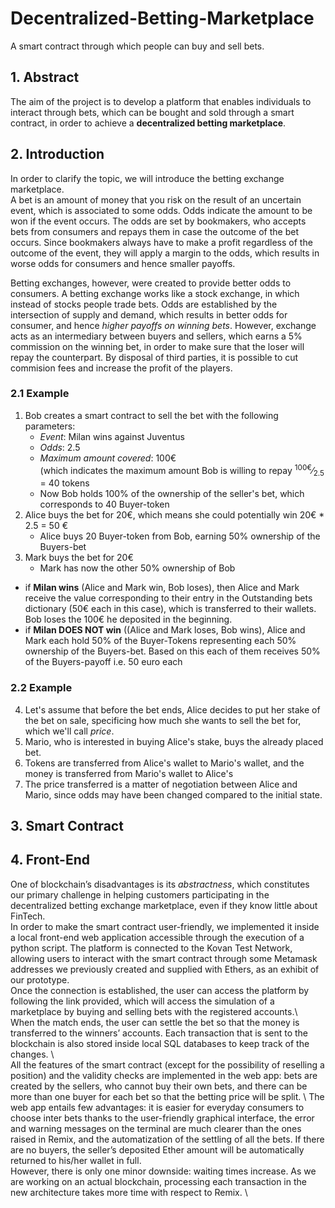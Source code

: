 # Decentralized-Betting-Marketplace
A smart contract through which people can buy and sell bets.

## 1. Abstract
The aim of the project is to develop a platform that enables individuals to interact through bets, which can be bought and sold through a smart contract, in order to achieve a **decentralized betting marketplace**.

## 2. Introduction
In order to clarify the topic, we will introduce the betting exchange marketplace. <br>
A bet is an amount of money that you risk on the result of an uncertain event, which is associated to some odds. Odds indicate the amount to be won if the event occurs.
The odds are set by bookmakers, who accepts bets from consumers and repays them in case the outcome of the bet occurs.
Since bookmakers always have to make a profit regardless of the outcome of the event, they will apply a margin to the odds, which results in worse odds for consumers and hence smaller payoffs.

Betting exchanges, however, were created to provide better odds to consumers. A betting exchange works like a stock exchange, in which instead of stocks people trade bets. Odds are established by the intersection of supply and demand, which results in better odds for consumer, and hence *higher payoffs on winning bets*.
However, exchange acts as an intermediary between buyers and sellers, which earns a 5% commission on the winning bet, in order to make sure that the loser will repay the counterpart. By disposal of third parties, it is possible to cut commision fees and increase the profit of the players.

### 2.1 Example
1. Bob creates a smart contract to sell the bet with the following parameters:
    - *Event*: Milan wins against Juventus
    - *Odds*: 2.5
    - *Maximum amount covered*: 100€ \
       (which indicates the maximum amount Bob is willing to repay
       <sup>100€</sup>&frasl;<sub>2.5</sub> = 40 tokens
    - Now Bob holds 100% of the ownership of the seller's bet, which corresponds to 40 Buyer-token
2. Alice buys the bet for 20€, which means she could potentially win 20€ * 2.5 = 50 €
    - Alice buys 20 Buyer-token from Bob, earning 50% ownership of the Buyers-bet
3. Mark buys the bet for 20€
    - Mark has now the other 50% ownership of Bob

- if **Milan wins** (Alice and Mark win, Bob loses), then Alice and Mark receive the value corresponding to their entry in the Outstanding bets dictionary (50€ each in this case), which is transferred to their wallets. Bob loses the 100€ he deposited in the beginning.
- if **Milan DOES NOT win** ((Alice and Mark loses, Bob wins), Alice and Mark each hold 50% of the Buyer-Tokens representing each 50% ownership of the Buyers-bet. Based on this each of them receives 50% of the Buyers-payoff i.e. 50 euro each

### 2.2 Example
4. Let's assume that before the bet ends, Alice decides to put her stake of the bet on sale, specificing how much she wants to sell the bet for, which we'll call *price*.
5. Mario, who is interested in buying Alice's stake, buys the already placed bet.
6. Tokens are transferred from Alice's wallet to Mario's wallet, and the money is transferred from Mario's wallet to Alice's
7. The price transferred is a matter of negotiation between Alice and Mario, since odds may have been changed compared to the initial state.

## 3. Smart Contract

## 4. Front-End
One of blockchain’s disadvantages is its *abstractness*, which constitutes our primary challenge in helping customers participating in the decentralized betting exchange marketplace, even if they know little about FinTech. \
In order to make the smart contract user-friendly, we implemented it inside a local front-end web application accessible through the execution of a python script. The platform is connected to the Kovan Test Network, allowing users to interact with the smart contract through some Metamask addresses we previously created and supplied with Ethers, as an exhibit of our prototype. \
Once the connection is established, the user can access the platform by following the link provided, which will access the simulation of a marketplace by buying and selling bets with the registered accounts.\  
When the match ends, the user can settle the bet so that the money is transferred to the winners’ accounts. Each transaction that is sent to the blockchain is also stored inside local SQL databases to keep track of the changes. \  
All the features of the smart contract (except for the possibility of reselling a position) and the validity checks are implemented in the web app: bets are created by the sellers, who cannot buy their own bets, and there can be more than one buyer for each bet so that the betting price will be split. \ 
The web app entails few advantages: it is easier for everyday consumers to choose inter bets thanks to the user-friendly graphical interface, the error and warning messages on the terminal are much clearer than the ones raised in Remix, and the automatization of the settling of all the bets. If there are no buyers, the seller’s deposited Ether amount will be automatically returned to his/her wallet in full. \
However, there is only one minor downside: waiting times increase. As we are working on an actual blockchain, processing each transaction in the new architecture takes more time with respect to Remix. \
